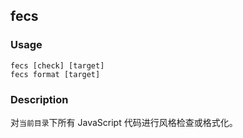 fecs
---------
### Usage

    fecs [check] [target]
    fecs format [target]


### Description

对`当前目录`下所有 JavaScript 代码进行风格检查或格式化。

